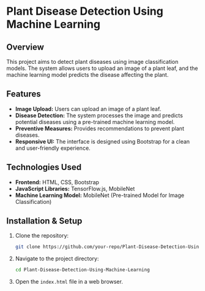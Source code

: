 # Plant Disease Detection Using Machine Learning

## Overview
This project aims to detect plant diseases using image classification models. The system allows users to upload an image of a plant leaf, and the machine learning model predicts the disease affecting the plant.

## Features
- **Image Upload:** Users can upload an image of a plant leaf.
- **Disease Detection:** The system processes the image and predicts potential diseases using a pre-trained machine learning model.
- **Preventive Measures:** Provides recommendations to prevent plant diseases.
- **Responsive UI:** The interface is designed using Bootstrap for a clean and user-friendly experience.

## Technologies Used
- **Frontend:** HTML, CSS, Bootstrap
- **JavaScript Libraries:** TensorFlow.js, MobileNet
- **Machine Learning Model:** MobileNet (Pre-trained Model for Image Classification)

## Installation & Setup
1. Clone the repository:
   ```sh
   git clone https://github.com/your-repo/Plant-Disease-Detection-Using-Machine-Learning.git
   ```
2. Navigate to the project directory:
   ```sh
   cd Plant-Disease-Detection-Using-Machine-Learning
   ```
3. Open the `index.html` file in a web browser.

